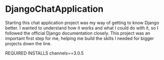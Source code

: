 # DjangoChatApplication

Starting this chat application project was my way of getting to know Django better. I wanted to 
understand how it works and what I could do with it, so I followed the official Django 
documentation closely. This project was an important first step for me, helping me build the skills I 
needed for bigger projects down the line.

REQUIRED INSTALLS
channels==3.0.5
